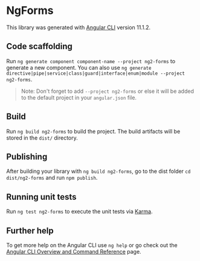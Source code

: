 # NgForms

This library was generated with [Angular CLI](https://github.com/angular/angular-cli) version 11.1.2.

## Code scaffolding

Run `ng generate component component-name --project ng2-forms` to generate a new component. You can also use `ng generate directive|pipe|service|class|guard|interface|enum|module --project ng2-forms`.
> Note: Don't forget to add `--project ng2-forms` or else it will be added to the default project in your `angular.json` file. 

## Build

Run `ng build ng2-forms` to build the project. The build artifacts will be stored in the `dist/` directory.

## Publishing

After building your library with `ng build ng2-forms`, go to the dist folder `cd dist/ng2-forms` and run `npm publish`.

## Running unit tests

Run `ng test ng2-forms` to execute the unit tests via [Karma](https://karma-runner.github.io).

## Further help

To get more help on the Angular CLI use `ng help` or go check out the [Angular CLI Overview and Command Reference](https://angular.io/cli) page.
